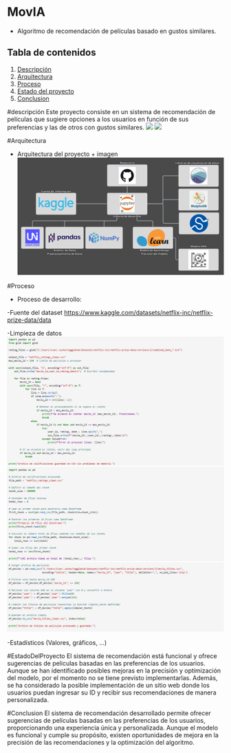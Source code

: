 # MovIA

* Algoritmo de recomendación de películas basado en gustos similares.

## Tabla de contenidos
1. [Descripción](#descripción)
2. [Arquitectura](#Arquitectura)
3. [Proceso](#Proceso)
4. [Estado del proyecto](#EstadoDelProyecto)
5. [Conclusion](#Conclusion)

#descripción
Este proyecto consiste en un sistema de recomendación de películas que sugiere opciones a los usuarios en función de sus preferencias y las de otros con gustos similares.
![](imgs/descripcion1.gif)
![](imgs/descripcion2.gif)

#Arquitectura
* Arquitectura del proyecto + imagen
![](imgs/arquitectura.png)

#Proceso
* Proceso de desarrollo:

-Fuente del dataset
https://www.kaggle.com/datasets/netflix-inc/netflix-prize-data/data

-Limpieza de datos
![](imgs/limpiezadatos1.png)
![](imgs/limpiezadatos2.png)
![](imgs/limpiezadatos3.png)

-Estadísticos (Valores, gráficos, …)

#EstadoDelProyecto
El sistema de recomendación está funcional y ofrece sugerencias de películas basadas en las preferencias de los usuarios. Aunque se han identificado posibles mejoras en la precisión y optimización del modelo, por el momento no se tiene previsto implementarlas. Además, se ha considerado la posible implementación de un sitio web donde los usuarios puedan ingresar su ID y recibir sus recomendaciones de manera personalizada.

#Conclusion
El sistema de recomendación desarrollado permite ofrecer sugerencias de películas basadas en las preferencias de los usuarios, proporcionando una experiencia única y personalizada. Aunque el modelo es funcional y cumple su propósito, existen oportunidades de mejora en la precisión de las recomendaciones y la optimización del algoritmo.
